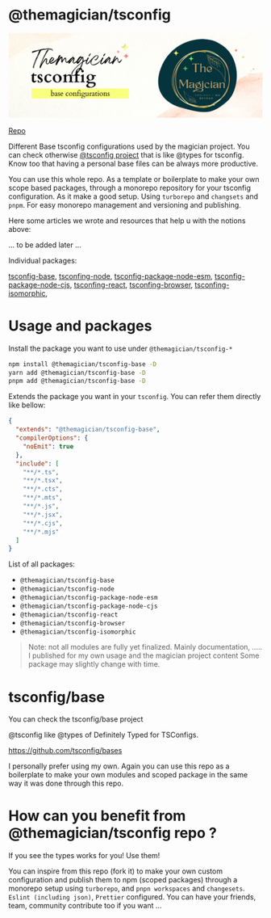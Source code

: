 # @themagician/tsconfig

![the magician tsconfig configurations banner](./imgs/theMagicianTsconfig_banner.png)

[Repo](https://github.com/TheMagicianDev/tsconfig)


Different Base tsconfig configurations used by the magician project. You can check otherwise [@tsconfig project](https://github.com/tsconfig/bases) that is like @types for tsconfig. Know too that having a personal base files can be always more productive.

You can use this whole repo. As a template or boilerplate to make your own scope based packages, through a monorepo repository for your tsconfig configuration. As it make a good setup. Using `turborepo` and `changsets` and `pnpm`. For easy monorepo management and versioning and publishing.

Here some articles we wrote and resources that help u with the notions above:

... to be added later ...

Individual packages:

[tsconfig-base](https://www.npmjs.com/package/@themagician/tsconfig-base), [tsconfing-node](https://www.npmjs.com/package/@themagician/tsconfing-node), [tsconfig-package-node-esm](https://www.npmjs.com/package/@themagician/tsconfig-package-node-esm), [tsconfig-package-node-cjs](https://www.npmjs.com/package/@themagician/tsconfig-package-node-cjs), [tsconfing-react](https://www.npmjs.com/package/@themagician/tsconfing-react), [tsconfing-browser](https://www.npmjs.com/package/@themagician/tsconfing-browser), [tsconfing-isomorphic](https://www.npmjs.com/package/@themagician/tsconfing-isomorphic),

# Usage and packages

Install the package you want to use under `@themagician/tsconfig-*`

```sh
npm install @themagician/tsconfig-base -D
yarn add @themagician/tsconfig-base -D
pnpm add @themagician/tsconfig-base -D
```

Extends the package you want in your `tsconfig`. You can refer them directly like bellow:

```json
{
  "extends": "@themagician/tsconfig-base",
  "compilerOptions": {
    "noEmit": true
  },
  "include": [
    "**/*.ts",
    "**/*.tsx",
    "**/*.cts",
    "**/*.mts",
    "**/*.js",
    "**/*.jsx",
    "**/*.cjs",
    "**/*.mjs"
  ]
}
```

List of all packages:

- `@themagician/tsconfig-base`
- `@themagician/tsconfig-node`
- `@themagician/tsconfig-package-node-esm`
- `@themagician/tsconfig-package-node-cjs`
- `@themagician/tsconfig-react`
- `@themagician/tsconfig-browser`
- `@themagician/tsconfig-isomorphic`

> Note: not all modules are fully yet finalized.
> Mainly documentation, .....
> I published for my own usage and the magician project content
> Some package may slightly change with time.

# tsconfig/base

You can check the tsconfig/base project

@tsconfig like @types of Definitely Typed for TSConfigs.

https://github.com/tsconfig/bases

I personally prefer using my own. Again you can use this repo as a boilerplate to make your own modules and scoped package in the same way it was done through this repo.

# How can you benefit from @themagician/tsconfig repo ?

If you see the types works for you! Use them!

You can inspire from this repo (fork it) to make your own custom configuration and publish them to npm (scoped packages) through a monorepo setup using `turborepo`, and `pnpn workspaces` and `changesets`. `Eslint (including json)`, `Prettier` configured. You can have your friends, team, community contribute too if you want ...
